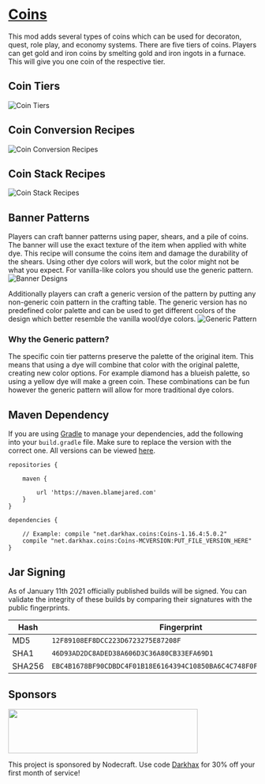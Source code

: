 # [Coins](https://minecraft.curseforge.com/projects/coins-je)

This mod adds several types of coins which can be used for decoraton, quest, role play, and economy systems. There are five tiers of coins. Players can get gold and iron coins by smelting gold and iron ingots in a furnace. This will give you one coin of the respective tier.

## Coin Tiers
![Coin Tiers](https://media.forgecdn.net/attachments/287/416/coin_tiers.png "The tiers of coins and how they convert.")

## Coin Conversion Recipes
![Coin Conversion Recipes](https://media.forgecdn.net/attachments/287/418/upcraft.gif "Conversion recipes for the types of coins.")

## Coin Stack Recipes
![Coin Stack Recipes](https://media.forgecdn.net/attachments/287/417/pile_craft.gif "Coin Stacking Recipes")

## Banner Patterns
Players can craft banner patterns using paper, shears, and a pile of coins. The banner will use the exact texture of the item when applied with white dye. This recipe will consume the coins item and damage the durability of the shears. Using other dye colors will work, but the color might not be what you expect. For vanilla-like colors you should use the generic pattern.
![Banner Designs](https://media.forgecdn.net/attachments/336/11/banner_patterns.png "The copper, iron, gold, platinum, and diamond banners.")

Additionally players can craft a generic version of the pattern by putting any non-generic coin pattern in the crafting table. The generic version has no predefined color palette and can be used to get different colors of the design which better resemble the vanilla wool/dye colors.
![Generic Pattern](https://media.forgecdn.net/attachments/336/12/generic_pattern.png "Generic coin pattern in the 16 vanilla colors.") 

### Why the Generic pattern?
The specific coin tier patterns preserve the palette of the original item. This means that using a dye will combine that color with the original palette, creating new color options. For example diamond has a blueish palette, so using a yellow dye will make a green coin. These combinations can be fun however the generic pattern will allow for more traditional dye colors.

## Maven Dependency
If you are using [Gradle](https://gradle.org) to manage your dependencies, add the following into your `build.gradle` file. Make sure to replace the version with the correct one. All versions can be viewed [here](https://maven.blamejared.com/net/darkhax/coins/).
```
repositories {

    maven {
    
        url 'https://maven.blamejared.com'
    }
}

dependencies {

    // Example: compile "net.darkhax.coins:Coins-1.16.4:5.0.2"
    compile "net.darkhax.coins:Coins-MCVERSION:PUT_FILE_VERSION_HERE"
}
```

## Jar Signing

As of January 11th 2021 officially published builds will be signed. You can validate the integrity of these builds by comparing their signatures with the public fingerprints.

| Hash   | Fingerprint                                                        |
|--------|--------------------------------------------------------------------|
| MD5    | `12F89108EF8DCC223D6723275E87208F`                                 |
| SHA1   | `46D93AD2DC8ADED38A606D3C36A80CB33EFA69D1`                         |
| SHA256 | `EBC4B1678BF90CDBDC4F01B18E6164394C10850BA6C4C748F0FA95F2CB083AE5` |


## Sponsors
<img src="https://nodecraft.com/assets/images/logo-dark.png" width="384" height="90">

This project is sponsored by Nodecraft. Use code [Darkhax](https://nodecraft.com/r/darkhax) for 30% off your first month of service!

	